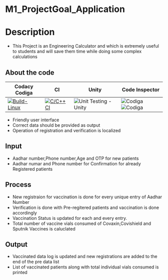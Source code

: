 # M1_ProjectGoal_Application

# Description
 * This Project is an Engineering Calculator and which is extremely useful to students and will save them time while doing some complex calculations 
 
## About the code
| Codacy Codiga | CI | Unity | Code Inspector |
| --- | --- | --- | --- |
[![Build-Linux](https://github.com/Manjunadh521/M1_ProjectGoal_App/actions/workflows/Build-linux.yml/badge.svg)](https://github.com/Manjunadh521/M1_ProjectGoal_App/actions/workflows/Build-linux.yml)|[![C/C++ CI](https://github.com/Manjunadh521/M1_ProjectGoal_App/actions/workflows/c-cpp.yml/badge.svg)](https://github.com/Manjunadh521/M1_ProjectGoal_App/actions/workflows/c-cpp.yml)|![Unit Testing - Unity](https://github.com/Manjunadh521/M1_ProjectGoal_App/actions/workflows/unity.yml/badge.svg)|![Codiga](https://api.codiga.io/project/30941/status/svg) ![Codiga](https://api.codiga.io/project/30941/score/svg)|![Codacy Badge](https://api.codacy.com/project/badge/Grade/a1edf2417a2e46699e8245f518c674f4)



* Friendly user interface
* Correct data should be provided as output
* Operation of registration and verification is localized

## Input
* Aadhar number,Phone number,Age and OTP for new patients
* Aadhar numar and Phone number for Confirmation for already Registered patients

## Process
* New registraion for vaccination is done for every unique entry of Aadhar Number
* Verification is done with Pre-regitered patients and vaccination is done accordingly
* Vaccination Status is updated for each and every entry.
* Total number of vaccine vials consumed of Covaxin,Covishield and Sputnik Vaccines is caluclated


## Output
* Vaccinated data log is updated and new registrations are added to the end of the pre data list
* List of vaccinated patients along with total individual vials consumed is printed
